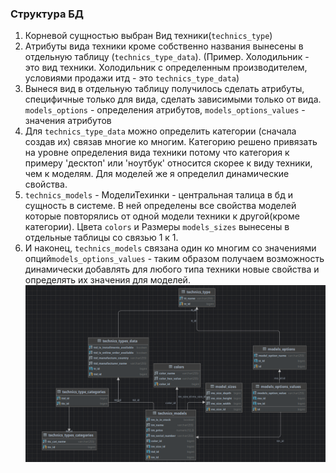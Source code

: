 ### Структура БД
1. Корневой сущностью выбран Вид техники(`technics_type`)
2. Атрибуты вида техники кроме собственно названия вынесены в отдельную таблицу (`technics_type_data`).
   (Пример. Холодильник - это вид техники. Холодильник с определенным производителем, условиями продажи итд - это `technics_type_data`)
3. Вынеся вид в отдельную таблицу получилось сделать атрибуты, специфичные только для вида, сделать зависимыми только от вида. 
   `models_options` - определения атрибутов, `models_options_values` - значения атрибутов
4. Для `technics_type_data` можно определить категории (сначала создав их) связав многие ко многим.
   Категорию решено привязать на уровне определения вида техники потому что категория к примеру 'десктоп' или 'ноутбук' 
  относится скорее к виду техники, чем к моделям. Для моделей же я определил динамические свойства.
5. `technics_models` - МоделиТехинки - центральная талица в бд и сущность в системе. В ней определены все свойства моделей которые повторялись от одной модели техники к другой(кроме категории).
    Цвета `colors` и Размеры `models_sizes` вынесены в отдельные таблицы со связью 1 к 1.
6. И наконец, `technics_models` связана один ко многим со значениями опций`models_options_values` - таким образом получаем возможность динамически добавлять для любого типа техники
 новые свойства и определять их значения для моделей.
   ![img.png](readme_img/db_struct.png)